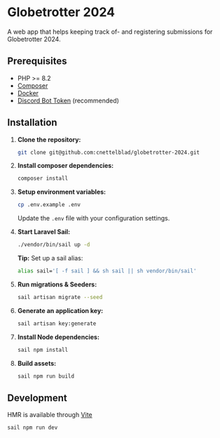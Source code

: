 # Globetrotter 2024

A web app that helps keeping track of- and registering submissions for Globetrotter 2024.

## Prerequisites

-   PHP >= 8.2
-   [Composer](https://getcomposer.org)
-   [Docker](https://docker.com)
-   [Discord Bot Token](https://discord.com/developers/applications) (recommended)

## Installation

1. **Clone the repository:**

    ```sh
    git clone git@github.com:cnettelblad/globetrotter-2024.git
    ```

2. **Install composer dependencies:**

    ```sh
    composer install
    ```

3. **Setup environment variables:**

    ```sh
    cp .env.example .env
    ```

    Update the `.env` file with your configuration settings.

4. **Start Laravel Sail:**

    ```sh
    ./vendor/bin/sail up -d
    ```

    **Tip:** Set up a sail alias:

    ```sh
    alias sail='[ -f sail ] && sh sail || sh vendor/bin/sail'
    ```

5. **Run migrations & Seeders:**

    ```sh
    sail artisan migrate --seed
    ```

6. **Generate an application key:**

    ```sh
    sail artisan key:generate
    ```

7. **Install Node dependencies:**

    ```sh
    sail npm install
    ```

8. **Build assets:**
    ```sh
    sail npm run build
    ```

## Development

HMR is available through [Vite](https://laravel.com/docs/11.x/vite)

```sh
sail npm run dev
```
